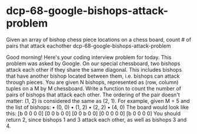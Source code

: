 # dcp-68-google-bishops-attack-problem
Given an array of bishop chess piece locations on a chess board, count # of pairs that attack eachother
dcp-68-google-bishops-attack-problem

Good morning! Here's your coding interview problem for today.
This problem was asked by Google.
On our special chessboard, two bishops attack each other if they share the same diagonal. This includes bishops that have another bishop located between them, i.e. bishops can attack through pieces.
You are given N bishops, represented as (row, column) tuples on a M by M chessboard. Write a function to count the number of pairs of bishops that attack each other. The ordering of the pair doesn't matter: (1, 2) is considered the same as (2, 1).
For example, given M = 5 and the list of bishops:
•	(0, 0)
•	(1, 2)
•	(2, 2)
•	(4, 0)
The board would look like this:
[b 0 0 0 0]
[0 0 b 0 0]
[0 0 b 0 0]
[0 0 0 0 0]
[b 0 0 0 0]
You should return 2, since bishops 1 and 3 attack each other, as well as bishops 3 and 4.
